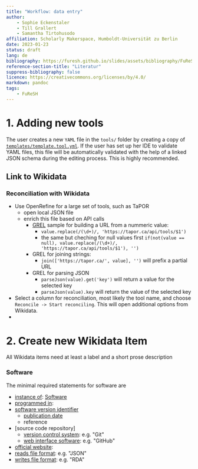 ```yaml
---
title: "Workflow: data entry"
author:
    - Sophie Eckenstaler
    - Till Grallert
    - Samantha Tirtohusodo
affiliation: Scholarly Makerspace, Humboldt-Universität zu Berlin
date: 2023-01-23
status: draft
lang: de
bibliography: https://furesh.github.io/slides/assets/bibliography/FuReSH.csl.json
reference-section-title: "Literatur"
suppress-bibliography: false
licence: https://creativecommons.org/licenses/by/4.0/
markdown: pandoc
tags:
    - FuReSH
---
```


# 1. Adding new tools

The user creates a new `YAML` file in the `tools/` folder by creating a copy of [`templates/template.tool.yml`](templates/template.tool.yml). If the user has set up her IDE to validate YAML files, this file will be automatically validated with the help of a linked JSON schema during the editing process. This is highly recommended.

## Link to Wikidata

### Reconciliation with Wikidata

- Use OpenRefine for a large set of tools, such as TaPOR
    + open local JSON file
    + enrich this file based on API calls
        * [GREL](https://openrefine.org/docs/manual/grelfunctions) sample for building a URL from a nummeric value:
            - `value.replace(/(\d+)/, 'https://tapor.ca/api/tools/$1')`
            - the same but cheching for null values first `if(not(value == null), value.replace(/(\d+)/, 'https://tapor.ca/api/tools/$1'), '')`
        - GREL for joining strings:
            + `join(['https://tapor.ca/', value], '')` will prefix a partial URL
        - GREL for parsing JSON
            + `parseJson(value).get('key')` will return a value for the selected key
            + `parseJson(value).key` will return the value of the selected key
- Select a column for reconciliation, most likely the tool name, and choose `Reconcile -> Start reconciling`. This will open additional options from Wikidata.
-

# 2. Create new Wikidata Item

All Wikidata items need at least a label and a short prose description

### Software

The minimal required statements for software are

- [instance of](): [Software](https://www.wikidata.org/wiki/Q7397)
- [programmed in](https://www.wikidata.org/wiki/Property:P277):
- [software version identifier]()
    + [publication date]()
    + reference
- [source code repository]
    + [version control system](): e.g. "Git"
    + [web interface software](): e.g. "GitHub"
- [official website]():
- [reads file format](https://www.wikidata.org/wiki/Property:P1072): e.g. "JSON"
- [writes file format](https://www.wikidata.org/wiki/Property:P1073): e.g. "RDA"
